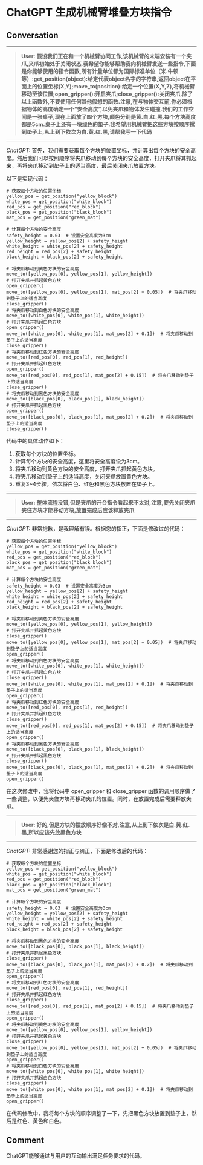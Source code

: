# ChatGPT 生成机械臂堆叠方块指令

## Conversation
---
> **User: 假设我们正在和一个机械臂协同工作,该机械臂的末端安装有一个夹爪,夹爪初始处于关闭状态.我希望你能够帮助我向机械臂发送一些指令,下面是你能够使用的指令函数,所有计量单位都为国际标准单位（米.牛顿等）:get_position(object):给定代表object名字的字符串,返回object在平面上的位置坐标(X,Y);move_to(position):给定一个位置(X,Y,Z),将机械臂移动至该位置;open_gripper():开启夹爪;close_gripper():关闭夹爪.除了以上函数外,不要使用任何其他假想的函数.注意,在与物体交互前,你必须根据物体的高度确定一个“安全高度”,以免夹爪和物体发生碰撞.我们的工作空间是一张桌子,现在上面放了四个方块,颜色分别是黄.白.红.黑.每个方块高度都是5cm.桌子上还有一块绿色的垫子.我希望用机械臂把这些方块按顺序摞到垫子上,从上到下依次为白.黄.红.黑,请帮我写一下代码**
---

*ChatGPT:*
首先，我们需要获取每个方块的位置坐标，并计算出每个方块的安全高度。然后我们可以按照顺序将夹爪移动到每个方块的安全高度，打开夹爪将其抓起来，再将夹爪移动到垫子上的适当高度，最后关闭夹爪放置方块。

以下是实现代码：

```
# 获取每个方块的位置坐标
yellow_pos = get_position("yellow_block")
white_pos = get_position("white_block")
red_pos = get_position("red_block")
black_pos = get_position("black_block")
mat_pos = get_position("green_mat")

# 计算每个方块的安全高度
safety_height = 0.03  # 设置安全高度为3cm
yellow_height = yellow_pos[2] + safety_height
white_height = white_pos[2] + safety_height
red_height = red_pos[2] + safety_height
black_height = black_pos[2] + safety_height

# 将夹爪移动到黄色方块的安全高度
move_to([yellow_pos[0], yellow_pos[1], yellow_height])
# 打开夹爪并抓起黄色方块
open_gripper()
move_to([yellow_pos[0], yellow_pos[1], mat_pos[2] + 0.05])  # 将夹爪移动到垫子上的适当高度
close_gripper()
# 将夹爪移动到白色方块的安全高度
move_to([white_pos[0], white_pos[1], white_height])
# 打开夹爪并抓起白色方块
open_gripper()
move_to([white_pos[0], white_pos[1], mat_pos[2] + 0.1])  # 将夹爪移动到垫子上的适当高度
close_gripper()
# 将夹爪移动到红色方块的安全高度
move_to([red_pos[0], red_pos[1], red_height])
# 打开夹爪并抓起红色方块
open_gripper()
move_to([red_pos[0], red_pos[1], mat_pos[2] + 0.15])  # 将夹爪移动到垫子上的适当高度
close_gripper()
# 将夹爪移动到黑色方块的安全高度
move_to([black_pos[0], black_pos[1], black_height])
# 打开夹爪并抓起黑色方块
open_gripper()
move_to([black_pos[0], black_pos[1], mat_pos[2] + 0.2])  # 将夹爪移动到垫子上的适当高度
close_gripper()
```

代码中的具体动作如下：

1. 获取每个方块的位置坐标。
2. 计算每个方块的安全高度，这里将安全高度设为3cm。
3. 将夹爪移动到黄色方块的安全高度，打开夹爪抓起黄色方块。
4. 将夹爪移动到垫子上的适当高度，关闭夹爪放置黄色方块。
5. 重复3~4步骤，依次将白色、红色和黑色方块放置在垫子上。

---
> **User: 整体流程没错,但是夹爪的开合指令看起来不太对,注意,要先关闭夹爪夹住方块才能移动方块,放置完成后应该释放夹爪**
---

*ChatGPT:* 
非常抱歉，是我理解有误。根据您的指正，下面是修改过的代码：

```
# 获取每个方块的位置坐标
yellow_pos = get_position("yellow_block")
white_pos = get_position("white_block")
red_pos = get_position("red_block")
black_pos = get_position("black_block")
mat_pos = get_position("green_mat")

# 计算每个方块的安全高度
safety_height = 0.03  # 设置安全高度为3cm
yellow_height = yellow_pos[2] + safety_height
white_height = white_pos[2] + safety_height
red_height = red_pos[2] + safety_height
black_height = black_pos[2] + safety_height

# 将夹爪移动到黄色方块的安全高度
move_to([yellow_pos[0], yellow_pos[1], yellow_height])
# 打开夹爪并抓起黄色方块
close_gripper()
move_to([yellow_pos[0], yellow_pos[1], mat_pos[2] + 0.05])  # 将夹爪移动到垫子上的适当高度
open_gripper()
# 将夹爪移动到白色方块的安全高度
move_to([white_pos[0], white_pos[1], white_height])
# 打开夹爪并抓起白色方块
close_gripper()
move_to([white_pos[0], white_pos[1], mat_pos[2] + 0.1])  # 将夹爪移动到垫子上的适当高度
open_gripper()
# 将夹爪移动到红色方块的安全高度
move_to([red_pos[0], red_pos[1], red_height])
# 打开夹爪并抓起红色方块
close_gripper()
move_to([red_pos[0], red_pos[1], mat_pos[2] + 0.15])  # 将夹爪移动到垫子上的适当高度
open_gripper()
# 将夹爪移动到黑色方块的安全高度
move_to([black_pos[0], black_pos[1], black_height])
# 打开夹爪并抓起黑色方块
close_gripper()
move_to([black_pos[0], black_pos[1], mat_pos[2] + 0.2])  # 将夹爪移动到垫子上的适当高度
open_gripper()
``` 

在这次修改中，我将代码中 open_gripper 和 close_gripper 函数的调用顺序做了一些调整，以便先夹住方块再移动夹爪的位置。同时，在放置完成后需要释放夹爪。

---
> **User: 好的,但是方块的摆放顺序好像不对,注意,从上到下依次是白.黄.红.黑,所以应该先放黑色方块**
---

*ChatGPT:* 
非常感谢您的指正与纠正，下面是修改后的代码：

```
# 获取每个方块的位置坐标
yellow_pos = get_position("yellow_block")
white_pos = get_position("white_block")
red_pos = get_position("red_block")
black_pos = get_position("black_block")
mat_pos = get_position("green_mat")

# 计算每个方块的安全高度
safety_height = 0.03  # 设置安全高度为3cm
yellow_height = yellow_pos[2] + safety_height
white_height = white_pos[2] + safety_height
red_height = red_pos[2] + safety_height
black_height = black_pos[2] + safety_height

# 将夹爪移动到黑色方块的安全高度
move_to([black_pos[0], black_pos[1], black_height])
# 打开夹爪并抓起黑色方块
close_gripper()
move_to([black_pos[0], black_pos[1], mat_pos[2] + 0.2])  # 将夹爪移动到垫子上的适当高度
open_gripper()
# 将夹爪移动到红色方块的安全高度
move_to([red_pos[0], red_pos[1], red_height])
# 打开夹爪并抓起红色方块
close_gripper()
move_to([red_pos[0], red_pos[1], mat_pos[2] + 0.15])  # 将夹爪移动到垫子上的适当高度
open_gripper()
# 将夹爪移动到黄色方块的安全高度
move_to([yellow_pos[0], yellow_pos[1], yellow_height])
# 打开夹爪并抓起黄色方块
close_gripper()
move_to([yellow_pos[0], yellow_pos[1], mat_pos[2] + 0.05])  # 将夹爪移动到垫子上的适当高度
open_gripper()
# 将夹爪移动到白色方块的安全高度
move_to([white_pos[0], white_pos[1], white_height])
# 打开夹爪并抓起白色方块
close_gripper()
move_to([white_pos[0], white_pos[1], mat_pos[2] + 0.1])  # 将夹爪移动到垫子上的适当高度
open_gripper()
```

在代码修改中，我将每个方块的顺序调整了一下，先把黑色方块放置到垫子上，然后是红色、黄色和白色。

## Comment

ChatGPT能够通过与用户的互动输出满足任务要求的代码。
